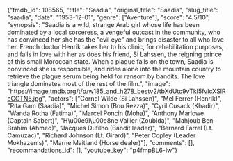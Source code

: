 {"tmdb_id": 108565, "title": "Saadia", "original_title": "Saadia", "slug_title": "saadia", "date": "1953-12-01", "genre": ["Aventure"], "score": "4.5/10", "synopsis": "Saadia is a wild, strange Arab girl whose life has been dominated by a local sorceress, a vengeful outcast in the community, who has convinced her she has the \"evil eye\" and brings disaster to all who love her. French doctor Henrik takes her to his clinic, for rehabilitation purposes, and falls in love with her as does his friend, Si Lahssen, the reigning prince of this small Moroccan state. When a plague falls on the town, Saadia is convinced she is responsible, and rides alone into the mountain country to retrieve the plague serum being held for ransom by bandits. The love triangle dominates most of the rest of the film.", "image": "https://image.tmdb.org/t/p/w185_and_h278_bestv2/tbXdUtc9vTkI5fvlcXSlRcCGTN5.jpg", "actors": ["Cornel Wilde (Si Lahssen)", "Mel Ferrer (Henrik)", "Rita Gam (Saadia)", "Michel Simon (Bou Rezza)", "Cyril Cusack (Khadir)", "Wanda Rotha (Fatima)", "Marcel Poncin (Moha)", "Anthony Marlowe (Captain Sabert)", "H\u00e9l\u00e8ne Vallier (Zoubida)", "Mahjoub Ben Brahim (Ahmed)", "Jacques Dufilho (Bandit leader)", "Bernard Farrel (Lt. Camuzac)", "Richard Johnson (Lt. Girard)", "Peter Copley (Leader Mokhazenis)", "Marne Maitland (Horse dealer)"], "comments": [], "recommandations_id": [], "youtube_key": "p4fmpBL6-lw"}